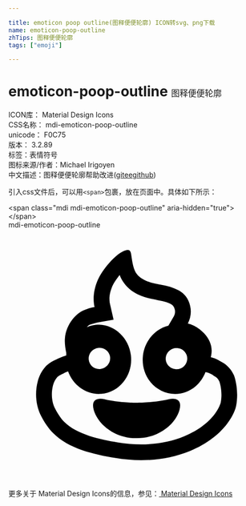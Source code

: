 ```yaml
---

title: emoticon poop outline(图释便便轮廓) ICON转svg、png下载
name: emoticon-poop-outline
zhTips: 图释便便轮廓
tags: ["emoji"]

---
```


# emoticon-poop-outline  <small style="font-size: 60%;font-weight: 100">图释便便轮廓</small>


<div class="detail-page">
<p>
<span>
ICON库：
<span class="badge-secondary badge">Material Design Icons</span> 
</span>
<br/>
<span>
CSS名称：
<span class="badge-secondary badge">mdi-emoticon-poop-outline</span> 
</span>
<br/>
<span>
unicode：
<span class="badge-secondary badge">F0C75</span> 
<copy-btn content='F0C75' btn-title=""></copy-btn>
<copy-btn :content='String.fromCodePoint(parseInt("F0C75", 16))' btn-title="复制U"></copy-btn>
</span>
<br/>
<span>
版本：
<span class="badge-secondary badge">3.2.89</span> 
</span><br/><span>标签：<span class="badge-light badge"><router-link to="/tags/emoji.html">表情符号</router-link></span></span>
<br/>
<span>图标来源/作者：<span class="badge-light badge">Michael Irigoyen</span></span> 
<br/>
<span class="zh-detail">中文描述：<span class="badge-primary badge">图释便便轮廓</span><span class="help-link"><span>帮助改进</span>(<a href="https://gitee.com/liuwave/icon-helper/edit/master/json/material/emoticon-poop-outline.json" target="_blank" rel="noopener noreferrer">gitee</a><a href="https://github.com/liuwave/icon-helper/edit/master/json/material/emoticon-poop-outline.json" target="_blank" rel="noopener noreferrer">github</a></span>)</span><br/>
</p>
</div>
<div class="alert alert-dark">
  <i class="mdi mdi-emoticon-poop-outline mdi-48px"></i>
  <i class="mdi mdi-emoticon-poop-outline mdi-36px"></i>
  <i class="mdi mdi-emoticon-poop-outline mdi-24px"></i>
  <i class="mdi mdi-emoticon-poop-outline mdi-18px"></i>
</div>
<div>
  <p>引入css文件后，可以用<code>&lt;span&gt;</code>包裹，放在页面中。具体如下所示：    
  </p>
  <div class="alert alert-primary" style="font-size: 14px">
    &lt;span class="mdi mdi-emoticon-poop-outline" aria-hidden="true"&gt;&lt;/span&gt;
    <copy-btn content='<span class="mdi mdi-emoticon-poop-outline" aria-hidden="true"></span>'></copy-btn>
  </div>
  <div class="alert alert-secondary">
    <i class="mdi mdi-emoticon-poop-outline"
    style="font-size: 24px"
    aria-hidden="true"></i> mdi-emoticon-poop-outline
    <copy-btn content="mdi-emoticon-poop-outline" btn-title="复制图标名称"></copy-btn>
  </div>
</div>
<div id="svg" class="svg-wrap">
<svg xmlns="http://www.w3.org/2000/svg" viewBox="0 0 24 24"><path d="M21.42,13.87C21.2,13.41 20.84,12.94 20.25,12.64C19.85,12.39 19.5,12.26 19.24,12.2C19.5,11.25 19.13,10.5 18.62,9.94C17.85,9.12 17.06,9 17.06,9C17.32,8.5 17.42,7.9 17.28,7.32C17.12,6.61 16.73,6.16 16.22,5.86C15.7,5.55 15.06,5.4 14.4,5.28C14.08,5.22 12.75,5.03 12.2,4.27C11.75,3.65 11.74,2.53 11.62,2.2C11.57,2.07 11.5,2 11.36,2C11.15,2 10.87,2.12 10.57,2.32C10,2.7 8.85,3.9 8.4,5.1C8.06,6 8.05,6.82 8.19,7.43C7.63,7.53 7.22,7.71 7.06,7.78C6.55,8 5.47,8.96 5.37,10.45C5.34,10.89 5.41,11.34 5.5,11.78C5.5,11.86 5.5,11.94 5.5,12.03C4.88,12.22 4.53,12.43 4.5,12.44C4.18,12.56 3.65,12.93 3.5,13.13C3.15,13.53 2.92,14 2.79,14.5C2.5,15.59 2.6,16.83 3.13,17.83C3.42,18.39 3.82,19 4.26,19.43C5.7,20.91 8.18,21.47 10.14,21.79C10.96,21.93 11.8,22 12.63,22C14.22,22 15.8,21.73 17.26,21.13C20.61,19.74 21.5,17.5 21.64,16.89C21.93,15.5 21.57,14.19 21.42,13.87M16.05,11.33C16.61,11.36 17.04,11.84 17,12.4C16.96,12.95 16.5,13.38 15.91,13.34C15.35,13.31 14.92,12.83 14.96,12.28C15,11.75 15.42,11.35 15.94,11.33C16,11.33 16,11.33 16.05,11.33M20.18,16.55C20.17,16.57 19.7,18.5 16.69,19.74C15.47,20.25 14.1,20.5 12.63,20.5C11.9,20.5 11.14,20.44 10.38,20.31C8.76,20.05 6.5,19.56 5.31,18.36C5.04,18.09 4.72,17.63 4.46,17.13C4.12,16.5 4.04,15.65 4.24,14.88C4.32,14.58 4.45,14.32 4.63,14.12L4.65,14.09C4.74,14 4.95,13.88 5.03,13.84V13.84L5.14,13.8L5.26,13.74C5.32,13.7 5.46,13.63 5.67,13.55C6.13,14.81 7.28,15.7 8.59,15.7C8.67,15.7 8.74,15.69 8.82,15.69C9.65,15.63 10.41,15.22 10.94,14.55C11.47,13.89 11.73,13.04 11.66,12.17C11.54,10.5 10.22,9.16 8.64,9.11H8.62C8.5,9.11 8.4,9.11 8.31,9.12C8,9.15 7.73,9.23 7.46,9.34C7.55,9.24 7.63,9.17 7.66,9.15C7.79,9.1 8.07,9 8.45,8.91L10,8.63L9.65,7.09C9.61,6.9 9.53,6.35 9.81,5.63C9.96,5.2 10.27,4.76 10.58,4.38C10.68,4.65 10.81,4.91 11,5.15C11.77,6.23 13.12,6.58 14.06,6.74L14.13,6.76C14.6,6.84 15.13,6.95 15.46,7.15C15.67,7.28 15.76,7.41 15.82,7.67C15.87,7.87 15.84,8.1 15.73,8.31L15.21,9.2C13.95,9.5 12.95,10.64 12.79,12.06C12.59,13.87 13.78,15.46 15.5,15.68C15.62,15.69 15.74,15.7 15.85,15.7C16.56,15.7 17.25,15.44 17.82,14.95C18.23,14.59 18.54,14.13 18.74,13.62L18.9,13.66C19,13.68 19.17,13.74 19.45,13.91L19.5,13.95L19.57,14C19.78,14.08 19.94,14.26 20.05,14.5C20.13,14.67 20.38,15.6 20.18,16.55M7.64,12.45C7.57,11.9 7.97,11.39 8.53,11.32C8.57,11.31 8.6,11.31 8.64,11.31C9.15,11.3 9.61,11.67 9.67,12.19C9.73,12.74 9.33,13.25 8.77,13.32C8.21,13.39 7.7,13 7.64,12.45M8.71,16.15C9,16.14 9.26,16.23 9.5,16.28C10.68,16.5 11.7,16.53 12.19,16.53C12.68,16.53 13.69,16.5 14.86,16.28C15.27,16.2 15.74,16.03 16.11,16.28C16.59,16.6 16.24,17.75 15.5,18.53C15.04,19 13.97,19.91 12.19,19.91C10.41,19.91 9.33,19 8.88,18.53C8.14,17.75 7.79,16.6 8.26,16.28C8.4,16.19 8.55,16.15 8.71,16.15Z" /></svg>
</div>
<detail full-name='mdi-emoticon-poop-outline'></detail>
    
<div><p>更多关于 Material Design Icons的信息，参见：<a target="_blank" href="https://iconhelper.cn/material.html"> Material Design Icons</a>
</p></div>
